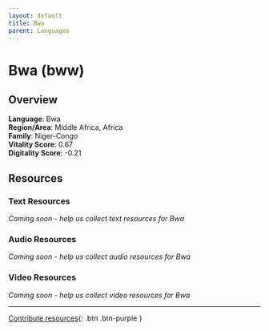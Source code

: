 ```yaml
---
layout: default
title: Bwa
parent: Languages
---
```


# Bwa (bww)

## Overview

**Language**: Bwa  
**Region/Area**: Middle Africa, Africa  
**Family**: Niger-Congo  
**Vitality Score**: 0.67  
**Digitality Score**: -0.21  

## Resources

### Text Resources
*Coming soon - help us collect text resources for Bwa*

### Audio Resources
*Coming soon - help us collect audio resources for Bwa*

### Video Resources
*Coming soon - help us collect video resources for Bwa*

---

[Contribute resources](https://fairtrain.github.io/){: .btn .btn-purple }
